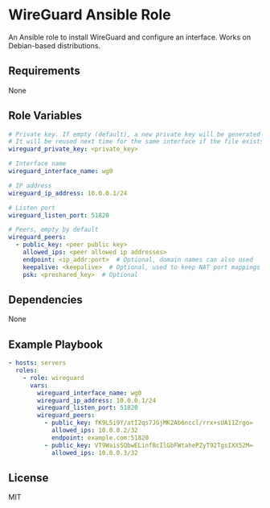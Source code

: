 WireGuard Ansible Role
=========================

An Ansible role to install WireGuard and configure an interface. Works on Debian-based distributions.

Requirements
------------

None

Role Variables
--------------

```yaml
# Private key. If empty (default), a new private key will be generated and saved on the server.
# It will be reused next time for the same interface if the file exists.
wireguard_private_key: <private_key>

# Interface name
wireguard_interface_name: wg0

# IP address
wireguard_ip_address: 10.0.0.1/24

# Listen port
wireguard_listen_port: 51820

# Peers, empty by default
wireguard_peers:
  - public_key: <peer public key>
    allowed_ips: <peer allowed ip addresses>
    endpoint: <ip_addr:port>  # Optional, domain names can also used
    keepalive: <keepalive>  # Optional, used to keep NAT port mappings alive
    psk: <preshared_key>  # Optional
```

Dependencies
------------

None

Example Playbook
----------------

```yaml
- hosts: servers
  roles:
    - role: wireguard
      vars:
        wireguard_interface_name: wg0
        wireguard_ip_address: 10.0.0.1/24
        wireguard_listen_port: 51820
        wireguard_peers:
          - public_key: fK9L5i9Y/atI2qs7JGjMK2Ab6nccl/rrx+sUA11Zrgo=
            allowed_ips: 10.0.0.2/32
            endpoint: example.com:51820
          - public_key: VT9WaisSQbwELinfBcIlGbFWtahePZyT92TgsIXX52M=
            allowed_ips: 10.0.0.3/32
```

License
-------

MIT
